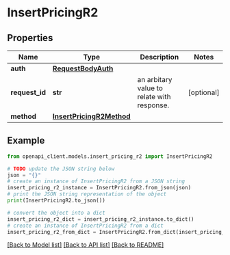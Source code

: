 # InsertPricingR2


## Properties

Name | Type | Description | Notes
------------ | ------------- | ------------- | -------------
**auth** | [**RequestBodyAuth**](RequestBodyAuth.md) |  | 
**request_id** | **str** | an arbitary value to relate with response. | [optional] 
**method** | [**InsertPricingR2Method**](InsertPricingR2Method.md) |  | 

## Example

```python
from openapi_client.models.insert_pricing_r2 import InsertPricingR2

# TODO update the JSON string below
json = "{}"
# create an instance of InsertPricingR2 from a JSON string
insert_pricing_r2_instance = InsertPricingR2.from_json(json)
# print the JSON string representation of the object
print(InsertPricingR2.to_json())

# convert the object into a dict
insert_pricing_r2_dict = insert_pricing_r2_instance.to_dict()
# create an instance of InsertPricingR2 from a dict
insert_pricing_r2_from_dict = InsertPricingR2.from_dict(insert_pricing_r2_dict)
```
[[Back to Model list]](../README.md#documentation-for-models) [[Back to API list]](../README.md#documentation-for-api-endpoints) [[Back to README]](../README.md)


